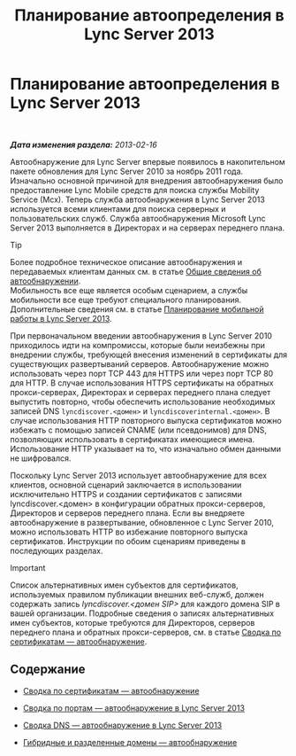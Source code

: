 ﻿---
title: Планирование автоопределения в Lync Server 2013
TOCTitle: Планирование автоопределения в Lync Server 2013
ms:assetid: 51f1ff94-1d64-4e6d-a878-b86fa07edc2d
ms:mtpsurl: https://technet.microsoft.com/ru-ru/library/JJ945628(v=OCS.15)
ms:contentKeyID: 52058218
ms.date: 05/19/2016
mtps_version: v=OCS.15
ms.translationtype: HT
---

# Планирование автоопределения в Lync Server 2013

 

_**Дата изменения раздела:** 2013-02-16_

Автообнаружение для Lync Server впервые появилось в накопительном пакете обновления для Lync Server 2010 за ноябрь 2011 года. Изначально основной причиной для внедрения автообнаружения было предоставление Lync Mobile средств для поиска службы Mobility Service (Mcx). Теперь служба автообнаружения в Lync Server 2013 используется всеми клиентами для поиска серверных и пользовательских служб. Служба автообнаружения Microsoft Lync Server 2013 выполняется в Директорах и на серверах переднего плана.


> [!TIP]
> Более подробное техническое описание автообнаружения и передаваемых клиентам данных см. в статье <A href="lync-server-2013-understanding-autodiscover.md">Общие сведения об автообнаружении</A>.<BR>Мобильность все еще является особым сценарием, а службы мобильности все еще требуют специального планирования. Дополнительные сведения см. в статье <A href="lync-server-2013-planning-for-mobility.md">Планирование мобильной работы в Lync Server 2013</A>.



При первоначальном введении автообнаружения в Lync Server 2010 приходилось идти на компромиссы, которые были неизбежны при внедрении службы, требующей внесения изменений в сертификаты для существующих развертываний серверов. Автообнаружение можно использовать через порт TCP 443 для HTTPS или через порт TCP 80 для HTTP. В случае использования HTTPS сертификаты на обратных прокси-серверах, Директорах и серверах переднего плана следует выпустить повторно, чтобы обеспечить использование необходимых записей DNS `lyncdiscover.<домен>` и `lyncdiscoverinternal.<домен>`. В случае использования HTTP повторного выпуска сертификатов можно избежать с помощью записей CNAME (или псевдонимов) для DNS, позволяющих использовать в сертификатах имеющиеся имена. Использование HTTP указывает на то, что изначально обмен данными не шифровался.

Поскольку Lync Server 2013 использует автообнаружение для всех клиентов, основной сценарий заключается в использовании исключительно HTTPS и создании сертификатов с записями lyncdiscover.\<домен\> в конфигурации обратных прокси-серверов, Директоров и серверов переднего плана. Если вы внедряете автообнаружение в развертывание, обновленное с Lync Server 2010, можно использовать HTTP во избежание повторного выпуска сертификатов. Инструкции по обоим сценариям приведены в последующих разделах.

> [!IMPORTANT]
> Список альтернативных имен субъектов для сертификатов, используемых правилом публикации внешних веб-служб, должен содержать запись <em>lyncdiscover.&lt;домен SIP&gt;</em> для каждого домена SIP в вашей организации. Подробные сведения о записях альтернативных имен субъектов, которые требуются для Директоров, серверов переднего плана и обратных прокси-серверов, см. в статье <a href="lync-server-2013-certificate-summary-autodiscover.md">Сводка по сертификатам — автообнаружение</a>.


## Содержание

  - [Сводка по сертификатам — автообнаружение](lync-server-2013-certificate-summary-autodiscover.md)

  - [Сводка по портам — автообнаружение в Lync Server 2013](lync-server-2013-port-summary-autodiscover.md)

  - [Сводка DNS — автообнаружение в Lync Server 2013](lync-server-2013-dns-summary-autodiscover.md)

  - [Гибридные и разделенные домены — автообнаружение](lync-server-2013-hybrid-and-split-domain-autodiscover.md)

